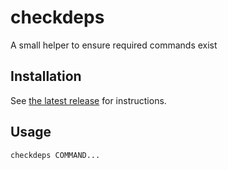 # checkdeps

A small helper to ensure required commands exist

## Installation

See [the latest release](https://github.com/orbit-online/checkdeps/releases/latest) for instructions.

## Usage

```
checkdeps COMMAND...
```
